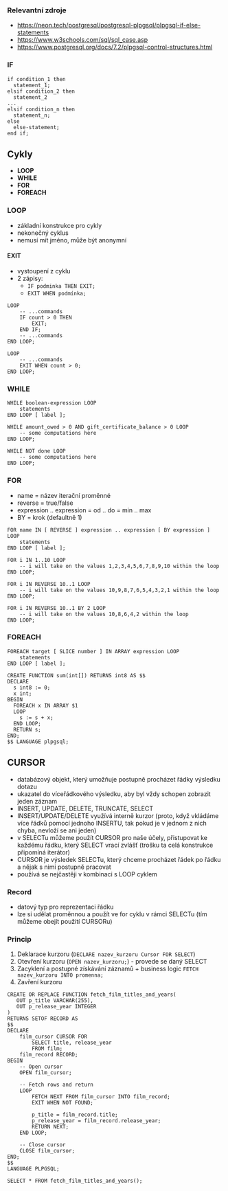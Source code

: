 ### Relevantní zdroje
- https://neon.tech/postgresql/postgresql-plpgsql/plpgsql-if-else-statements
- https://www.w3schools.com/sql/sql_case.asp
- https://www.postgresql.org/docs/7.2/plpgsql-control-structures.html

### IF

```
if condition_1 then
  statement_1;
elsif condition_2 then
  statement_2
...
elsif condition_n then
  statement_n;
else
  else-statement;
end if;
```

## Cykly
- **LOOP**
- **WHILE**
- **FOR**
- **FOREACH**

### LOOP
- základní konstrukce pro cykly
- nekonečný cyklus
- nemusí mít jméno, může být anonymní

#### EXIT
- vystoupení z cyklu
- 2 zápisy:
  - `IF podminka THEN EXIT;`
  - `EXIT WHEN podmínka;`

```postgresql
LOOP
    -- ...commands
    IF count > 0 THEN
        EXIT;
    END IF;
    -- ...commands
END LOOP;
```

```postgresql
LOOP
    -- ...commands
    EXIT WHEN count > 0;
END LOOP;
```

### WHILE

```postgresql
WHILE boolean-expression LOOP
    statements
END LOOP [ label ];
```

```postgresql
WHILE amount_owed > 0 AND gift_certificate_balance > 0 LOOP
    -- some computations here
END LOOP;
```

```postgresql
WHILE NOT done LOOP
    -- some computations here
END LOOP;
```

### FOR
- name = název iterační proměnné
- reverse = true/false
- expression .. expression = od .. do = min .. max
- BY = krok (defaultně 1)

```postgresql
FOR name IN [ REVERSE ] expression .. expression [ BY expression ] LOOP
    statements
END LOOP [ label ];
```

```postgresql
FOR i IN 1..10 LOOP
    -- i will take on the values 1,2,3,4,5,6,7,8,9,10 within the loop
END LOOP;
```

```postgresql
FOR i IN REVERSE 10..1 LOOP
    -- i will take on the values 10,9,8,7,6,5,4,3,2,1 within the loop
END LOOP;
```

```postgresql
FOR i IN REVERSE 10..1 BY 2 LOOP
    -- i will take on the values 10,8,6,4,2 within the loop
END LOOP;
```

### FOREACH

```postgresql
FOREACH target [ SLICE number ] IN ARRAY expression LOOP
    statements
END LOOP [ label ];
```

```postgresql
CREATE FUNCTION sum(int[]) RETURNS int8 AS $$
DECLARE
  s int8 := 0;
  x int;
BEGIN
  FOREACH x IN ARRAY $1
  LOOP
    s := s + x;
  END LOOP;
  RETURN s;
END;
$$ LANGUAGE plpgsql;
```

## CURSOR
- databázový objekt, který umožňuje postupně procházet řádky výsledku dotazu
- ukazatel do víceřádkového výsledku, aby byl vždy schopen zobrazit jeden záznam
- INSERT, UPDATE, DELETE, TRUNCATE, SELECT 
- INSERT/UPDATE/DELETE využívá interně kurzor (proto, když vkládáme více řádků pomocí jednoho INSERTU, tak pokud je v jednom z nich chyba, nevloží se ani jeden)
- v SELECTu můžeme použít CURSOR pro naše účely, přistupovat ke každému řádku, který SELECT vrací zvlášť (trošku ta celá konstrukce připomíná iterátor)
- CURSOR je výsledek SELECTu, který chceme procházet řádek po řádku a nějak s nimi postupně pracovat
- používá se nejčastěji v kombinaci s LOOP cyklem

### Record
- datový typ pro reprezentaci řádku
- lze si udělat proměnnou a použít ve for cyklu v rámci SELECTu (tím můžeme obejít použití CURSORu)

### Princip
1. Deklarace kurzoru (`DECLARE nazev_kurzoru Cursor FOR SELECT`)
2. Otevření kurzoru (`OPEN nazev_kurzoru;`) - provede se daný SELECT
3. Zacyklení a postupné získávání záznamů + business logic `FETCH nazev_kurzoru INTO promenna;`
4. Zavření kurzoru

```postgresql
CREATE OR REPLACE FUNCTION fetch_film_titles_and_years(
   OUT p_title VARCHAR(255),
   OUT p_release_year INTEGER
)
RETURNS SETOF RECORD AS
$$
DECLARE
    film_cursor CURSOR FOR
        SELECT title, release_year
        FROM film;
    film_record RECORD;
BEGIN
    -- Open cursor
    OPEN film_cursor;

    -- Fetch rows and return
    LOOP
        FETCH NEXT FROM film_cursor INTO film_record;
        EXIT WHEN NOT FOUND;

        p_title = film_record.title;
        p_release_year = film_record.release_year;
        RETURN NEXT;
    END LOOP;

    -- Close cursor
    CLOSE film_cursor;
END;
$$
LANGUAGE PLPGSQL;
```

```postgresql
SELECT * FROM fetch_film_titles_and_years();
```